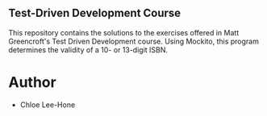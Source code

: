 ## Test-Driven Development Course 
This repository contains the solutions to the exercises offered in Matt Greencroft's Test Driven Development course. Using Mockito, this program determines the validity of a 10- or 13-digit ISBN.  
# Author
* Chloe Lee-Hone
